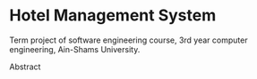 # Hotel Management System
Term project of software engineering course, 3rd year computer engineering, Ain-Shams University.

Abstract
